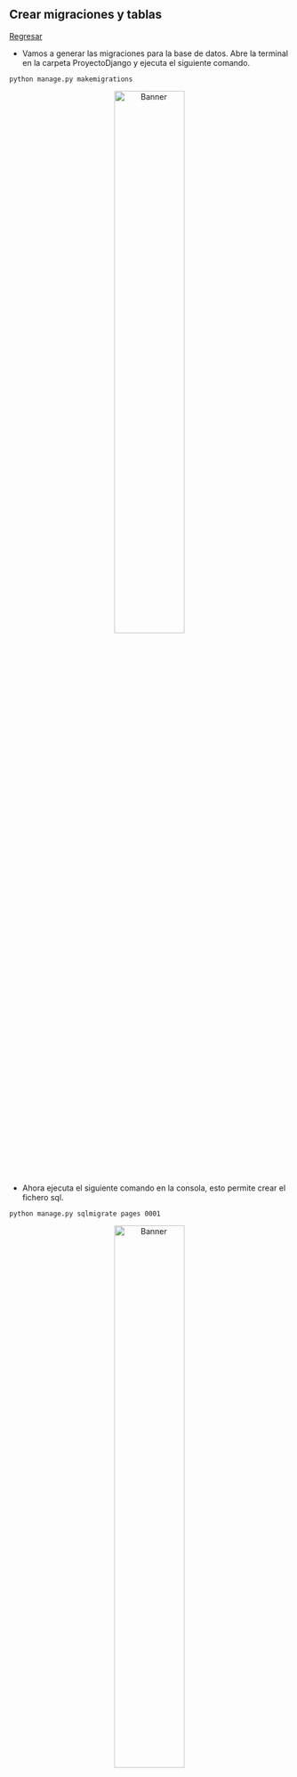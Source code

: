 ## Crear migraciones y tablas

[Regresar](/CodingBootcampsESPOL-RDDW/)

* Vamos a generar las migraciones para la base de datos. Abre la terminal en la carpeta ProyectoDjango y ejecuta el siguiente comando. 

```
python manage.py makemigrations
```

<p align="center">
<img src="../imagenes/make1.png" width="50%" alt="Banner"/>
</p>

* Ahora ejecuta el siguiente comando en la consola, esto permite crear el fichero sql.

```
python manage.py sqlmigrate pages 0001
```
<p align="center">
<img src="../imagenes/make2.png" width="50%" alt="Banner"/>
</p>

* La ejecución de las migraciones en la base de datos se hacen utilizando el siguiente comando:

```
python manage.py migrate
```

* Ejecutamos el servidor.

```
python manage.py runserver
```
* En el editor de texto en este caso Visual Studio Code daremos clic derecho en el archivo db.sqlite3(RDDD-apps>django>ProyectoDjango>db.sqlite3) y escogeremos la opción de "Reveal in File Explorer". Luego, abres el programa **DB Browser for SQLite**  y arrastras el archivo db.sqlite3 al programa. 

<p align="center">
<img src="../imagenes/pages1.png" width="50%" alt="Banner"/>
</p>

Configurar el panel de administración en Django
===========

* * *

* Iniciaremos creando un usuario para el panel de administración ejecutando el siguiente comando en la terminal. Asignas el nombre, dirección electrónico y contraseña. 

```
python manage.py createsuperuser
```

* Ejecuta el servidor y accedes en tu navegador a la página del [panel de administración](http://127.0.0.1:8000/admin/) en la que iniciarás sesión con tu usuario y contraseña definida anteriormente. 

<p align="center">
<img src="../imagenes/ini1.png" width="50%" alt="Banner"/>
</p>

* En el panel de administración por defecto se encuentran las configuraciones básicas. Sin embargo, agregaremos nuestro modelo al panel, abre el archivo admin.py(RDDD-apps>django>ProyectoDjango>pages>admin.py)

```py
from .models import Page
# Register your models here.
admin.site.register(Page)
```

<p align="center">
<img src="../imagenes/pages2.png" width="50%" alt="Banner"/>
</p>

* Modificaremos el nombre de la app así que inserta el siguiente cambio en el archivo apps.py.(RDDD-apps>django>ProyectoDjango>pages>apps.py)

```py
verbose_name = "Gestión de páginas"
```
* Por la configuración anterior debes modificar el elemento pages que se encuentra en el array INSTALLED_APPS del archivo setting.py. (RDDD-apps>django>ProyectoDjango>ProyectoDjango>settings.py)

```py
'pages.apps.PagesConfig'
```

* Continuamos modificando el título y subtítulo del panel de administración. Accede al archivo de admin.py.

```py
title = "Proyecto con Django"
subtitle = "Panel de gestión"
admin.site.site_header = title
admin.site.site_title = title
admin.site.index_title = subtitle
```

* Actualiza la página del [panel de administración](http://127.0.0.1:8000/admin/) y notarás los cambios.

<p align="center">
<img src="../imagenes/title.png" width="50%" alt="Banner"/>
</p>

Menú dinámico y context processors
===========

* * *

* Añadimos nuevas páginas mediante el [panel de administración](http://127.0.0.1:8000/admin/pages/page/add/) y damos clic en Guardar.

<p align="center">
<img src="../imagenes/guardar.png" width="50%" alt="Banner"/>
</p>


<p align="center">
<img src="../imagenes/servicios.png" width="50%" alt="Banner"/>
</p>

<p align="center">
<img src="../imagenes/tnosotros.png" width="50%" alt="Banner"/>
</p>

Las páginas antes creadas las añadiremos al panel de navegación mediante el context processors, que es un conjunto de procesadores de solicitudes que devuelven diccionarios para fusionarlos en un 
contexto de plantilla. Cada función toma el objeto de solicitud como su único parámetro 
y devuelve un diccionario para agregar al contexto.

* En la carpeta **pages** (RDDD-apps>django>ProyectoDjango>pages) crear el archivo context_processors.py.

```py
from pages.models import Page

def get_pages(request):
    pages = Page.objects.values_list('id', 'title', 'slug')
    return{
        'pages' : pages 
    }
```
* Es momento de cargar nuestro context_processors en el array del context_processors del archivo settings.py(RDDD-apps>django>ProyectoDjango>ProyectoDjango>settings.py)

<p align="center">
<img src="../imagenes/context.png" width="50%" alt="Banner"/>
</p>

* Utilizaremos el context_processors en la template de layout.html(RDDD-apps>django>ProyectoDjango>mainapp>templates>layouts>layout.html).

<p align="center">
<img src="../imagenes/pagess.png" width="50%" alt="Banner"/>
</p>

<p align="center">
<img src="../imagenes/nav.png" width="50%" alt="Banner"/>
</p>

Crear vista y url para las páginas
===========

* * *

* Crearemos la vista que nos muestre la página, por ello modificamos el archivo views.py.(RDDD-apps>django>ProyectoDjango>pages>views.py).

```py
def page(request):
    return render(request, "pages/page.html",{
        "title" : "Página individual",
        "page" : "Hola Mundo desde la app Pages"
    })
```

* En la subcarpeta pages creamos el directorio **templates** y a su vez dentro de templates creamos la carpeta **pages** en la que se tendrá el archivo **page.html**.

<p align="center">
<img src="../imagenes/pages3.png" width="50%" alt="Banner"/>
</p>

* En el archivo urls.py(RDDD-apps>django>ProyectoDjango>ProyectoDjango>urls.py).

<p align="center">
<img src="../imagenes/pages4.png" width="50%" alt="Banner"/>
</p>

<p align="center">
<img src="../imagenes/pages5.png" width="50%" alt="Banner"/>
</p>

Mostrar datos reales en las páginas
===========

* * *

* Añadimos las siguientes modificaciones al archivo views.py.

```py
from .models import Page
# Create your views here.

def page(request, slug):
    page = Page.objects.get(slug=slug)
    return render(request, "pages/page.html",{
        "page" : page
    })
```

* También realizamos un pequeño cambio en el archivo urls.py.

```py
path('pagina/<str:slug>', page_views.page, name="page")
```

* El archivo page.html tendrá la siguiente estructura. 

<p align="center">
<img src="../imagenes/pages6.png" width="50%" alt="Banner"/>
</p>

* Arranca el servidor y accede a la [página de sobre-nosotrso](http://127.0.0.1:8000/pagina/sobre-nosotros) que fue creada desde el panel de administración.

<p align="center">
<img src="../imagenes/sobrenosotros.png" width="50%" alt="Banner"/>
</p>

* Ahora modificaremos el archivo layout.html.(RDDD-apps>django>ProyectoDjango>mainapp>templates>layouts>layout.html)

<p align="center">
<img src="../imagenes/pages7.png" width="50%" alt="Banner"/>
</p>

Solo mostrar páginas visibles
===========

* * *

* Recordemos que una de los atributos es el de ¿Visible? asi que por ello haremos la modificación en el context_processors para que se muestren únicamente las páginas que son visibles. Realizamos el siguiente cambio en el context_processors.py.

```py
pages = Page.objects.filter(visible=True).values_list('id', 'title', 'slug')
```

Estilos para las páginas
===========

* * *

* En el archivo page.html añadimos clases a las etiquetas para darles estilos en el archivo styles.css.

<p align="center">
<img src="../imagenes/pages8.png" width="50%" alt="Banner"/>
</p>

* En el archivo styles.css añade las siguientes líneas de código.(RDDD-apps\django\ProyectoDjango\mainapp\static\css\styles.css)

```css
.date{
    display: block;
    margin-top: 15px;
    margin-bottom: 15px;
    color: gray;
}

.content{
    line-height: 25px;
}
```

Mejorar la configuración de rutas
===========

* * *

Las rutas las habíamos manejando importando las views en el archivo urls.py, pero esto no es favorable ya que si se crean distintas apps cada vez se tendría que importar. Por tal razón, separaremos las rutas cargados en el url.py y la añadiremos en cada app de nuestro proyecto de Django.

* En la carpeta pages(RDDD-apps\django\ProyectoDjango\pages) crear un archivo urls.py.

```py
from django.urls import path
from . import views

urlpatterns = [
    path('pagina/<str:slug>', views.page, name="page")
]
```

* En la carpeta mainapp(RDDD-apps\django\ProyectoDjango\mainapp) crear el archivo urls.py.

```py
from django.urls import path
from . import views

urlpatterns =[
    path('', views.index, name="index"),
    path('inicio/', views.index, name="inicio"),
]
```
* Ahora se eliminará y modificará ciertos paths en el archivo urls.py de la subcarpeta ProyectoDjango.(RDDD-apps\django\ProyectoDjango\ProyectoDjango\urls.py)

```py
from django.urls import path, include

urlpatterns = [
    path('admin/', admin.site.urls),
    path('', include('mainapp.urls')),
    path('', include('pages.urls')),
]
```

Editor de texto enriquecido en Django
===========

* * *

Un editor de texto enriquecido es una herramienta que permite a los usuarios crear y editar documentos formateados. Por lo general, un editor de texto enriquecido incluye varias herramientas para diseñar texto, como: cursiva y subrayado, así como para crear listas, tablas y enlaces. Utilizaremos CKEditor como editor de texto enriquecido. 

* En la consola dirigete a la carpeta **ProyectoDjango** y ejecuta el siguiente comando.

```
pip install django-ckeditor
```
* En la consola vuelve a ejecutar el servidor.

```
python manage.py runserver
```
* La app de ckeditor debe ser cargada en el archivo de settings.py(RDDD-apps\django\ProyectoDjango\ProyectoDjango\settings.py).

<p align="center">
<img src="../imagenes/ck.png" width="50%" alt="Banner"/>
</p>

* En la carpeta pages que es una de nuestras app se encuentra el archivo models.py(RDDD-apps\django\ProyectoDjango\pages\models.py) en la que se modificará la variable content.

<p align="center">
<img src="../imagenes/ck1.png" width="50%" alt="Banner"/>
</p>

* Asegúrate de tener levantado el servidor y accede al panel de administración y verifica algunas de las páginas y notarás que se ha cargado el editor de texto enriquecido en la variable **contenido**.

<p align="center">
<img src="../imagenes/ck2.png" width="50%" alt="Banner"/>
</p>

* Es importante notar que al momento de modificar y añadirles ciertos cambios a cualquiera de las páginas efectivamente se actualizan dichos cambios. Sin embargo, visulizamos mediante la págian web en donde se encuentra el menú de navegación que no reconoce las etiquetas de html.

<p align="center">
<img src="../imagenes/ck3.png" width="50%" alt="Banner"/>
</p>

* Para que la plantilla de html lea todas las etiquetas debemos agregarle **safe** en el archivo page.html(RDDD-apps\django\ProyectoDjango\pages\templates\pages\page.html).

<p align="center">
<img src="../imagenes/safe.png" width="50%" alt="Banner"/>
</p>

Configuración del editor de texto enriquecido 
===========

* * *

En google encontrarás la documentación oficial de [CKEditor](https://django-ckeditor.readthedocs.io/en/latest/) en que se tienen una serie de configuraciones que puedes usar en tu proyecto de Django.

* En la archivo de settings.py(RDDD-apps\django\ProyectoDjango\ProyectoDjango\settings.py) puedes añadir la siguiente configuración.

```py
CKEDITOR_CONFIGS = {
    'default': {
        'toolbar': 'Custom',
        'toolbar_Custom': [
            ['Bold', 'Italic', 'Underline'],
            ['NumberedList', 'BulletedList', '-', 'Outdent', 'Indent', '-', 'JustifyLeft', 'JustifyCenter', 'JustifyRight', 'JustifyBlock'],
            ['Link', 'Unlink'],
            ['RemoveFormat', 'Source', 'Table', 'Image' ]
        ]
    }
}
```

* Ejecuta el servidor y si ya está ejecutado, entonces actualiza el anvegador en una de las páginas creadas en el panel de administración. 

<p align="center">
<img src="../imagenes/cke.png" width="40%" alt="Banner"/>
</p>
